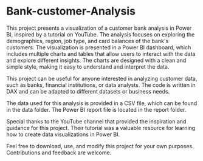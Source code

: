 # Bank-customer-Analysis
This project presents a visualization of a customer bank analysis in Power BI, inspired by a tutorial on YouTube. The analysis focuses on exploring the demographics, region, job type, and card balances of the bank's customers.
The visualization is presented in a Power BI dashboard, which includes multiple charts and tables that allow users to interact with the data and explore different insights. The charts are designed with a clean and simple style, making it easy to understand and interpret the data.

This project can be useful for anyone interested in analyzing customer data, such as banks, financial institutions, or data analysts. The code is written in DAX and can be adapted to different datasets or business needs.

The data used for this analysis is provided in a CSV file, which can be found in the data folder. The Power BI report file is located in the report folder.

Special thanks to the YouTube channel that provided the inspiration and guidance for this project. Their tutorial was a valuable resource for learning how to create data visualizations in Power BI.

Feel free to download, use, and modify this project for your own purposes. Contributions and feedback are welcome.
